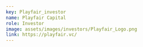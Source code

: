 ```yaml
---
key: Playfair_investor
name: Playfair Capital
role: Investor
image: assets/images/investors/Playfair_Logo.png
link: https://playfair.vc/
---
```


<!--Playfair Capital is a leading UK-based early-stage venture capital firm specializing in strategic investments in disruptive technologies. Known for its diverse portfolio and deep industry expertise, Playfair actively supports innovative startups from inception to growth stages.-->